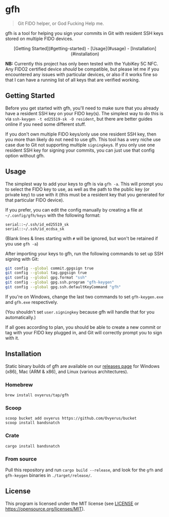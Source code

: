 # gfh

> Git FIDO helper, or God Fucking Help me.

gfh is a tool for helping you sign your commits in Git with resident SSH keys
stored on multiple FIDO devices.

<p align="center">
  [Getting Started](#getting-started)
  -
  [Usage](#usage)
  -
  [Installation](#installation)
</p>

**NB:** Currently this project has only been tested with the YubiKey 5C NFC. Any
FIDO2 certified device _should_ be compatible, but please let me if you
encountered any issues with particular devices, or also if it works fine so that
I can have a running list of all keys that are verified working.

## Getting Started

Before you get started with gfh, you'll need to make sure that you already have
a resident SSH key on your FIDO key(s). The simplest way to do this is via
`ssh-keygen -t ed25519-sk -O resident`, but there are better guides online if
you need some different stuff.

If you don't own multiple FIDO keys/only use one resident SSH key, then you more
than likely do not need to use gfh. This tool has a very niche use case due to
Git not supporting multiple `signingkey`s. If you only use one resident SSH key
for signing your commits, you can just use that config option without gfh.

## Usage

The simplest way to add your keys to gfh is via `gfh -a`. This will prompt you
to select the FIDO key to use, as well as the path to the public key (or private
key) to use with it (this must be a resident key that you generated for that
particular FIDO device).

If you prefer, you can edit the config manually by creating a file at
`~/.config/gfh/keys` with the following format:

```
serial::~/.ssh/id_ed25519_sk
serial::~/.ssh/id_ecdsa_sk
```

(Blank lines & lines starting with `#` will be ignored, but won't be retained if
you use `gfh -a`)

After importing your keys to gfh, run the following commands to set up SSH
signing with Git:

```sh
git config --global commit.gpgsign true
git config --global tag.gpgsign true
git config --global gpg.format "ssh"
git config --global gpg.ssh.program "gfh-keygen"
git config --global gpg.ssh.defaultKeyCommand "gfh"
```

If you're on Windows, change the last two commands to set `gfh-keygen.exe` and
`gfh.exe` respectively.

(You shouldn't set `user.signingkey` because gfh will handle that for you
automatically.)

If all goes according to plan, you should be able to create a new commit or tag
with your FIDO key plugged in, and Git will correctly prompt you to sign with
it.

## Installation

Static binary builds of gfh are available on our
[releases page](https://github.com/Ovyerus/gfh/releases) for Windows (x86), Mac
(ARM & x86), and Linux (various architectures).

### Homebrew

`brew install ovyerus/tap/gfh`

### Scoop

```
scoop bucket add ovyerus https://github.com/Ovyerus/bucket
scoop install bandsnatch
```

### Crate

`cargo install bandsnatch`

### From source

Pull this repository and run `cargo build --release`, and look for the `gfh` and
`gfh-keygen` binaries in `./target/release/`.

## License

This program is licensed under the MIT license (see [LICENSE](./LICENSE) or
https://opensource.org/licenses/MIT).
